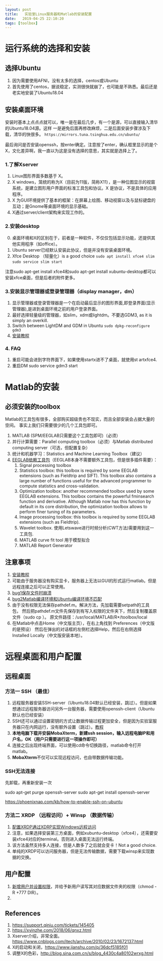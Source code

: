 ```yaml
---
layout: post
title:   实验室Linux服务器和Matlab的安装配置
date:   2019-04-25 22:10:20
tags: [toolbox]
---
```


# 运行系统的选择和安装

## 选择Ubuntu

1. 因为需要使用AFNI，没有太多的选择，centos或Ubuntu
2. 首先使用了centos，据说稳定，实测很快就崩了，也可能是不熟悉。最后还是老实地安装了Ubuntu18.04

## 安装桌面环境

安装时基本上点点点就可以，唯一是在最后几步，有一个是源，可以直接输入清华的Ubuntu18.04源。这样
一是避免后面再修改麻烦，二是后面安装步骤涉及下载，清华的快很多。
 ``https://mirrors.tuna.tsinghua.edu.cn/ubuntu/``

最后询问是否安装openssh，按enter确定。注意按了enter，确认框里显示的是个X，文化差异啊，我一直以为这是没有选择的意思，其实就是选择上了。
 
### 1.了解Xserver

1. Linux图形界面多数基于 X。
2. X windows，笼统的称为X（目前为11版，简称X11），是一种位图显示的视窗系统，是建立图形用户界面的标准工具包和协议。X 是协议，不是具体的应用程序。
3. X 为GUI环境提供了基本的框架：在屏幕上绘图、移动视窗以及与鼠标键盘的互动；是Gnome等桌面环境的显示基础。
4. X通过server/client架构来实现工作的。

### 2.安装desktop

0. 桌面环境和X的区别在于，前者是一种软件，不仅仅包括显示功能，还提供其他实用程序（如office）。
1. Ubuntu server已经默认安装此协议，但是并没有安装桌面环境。
2. Xfce Desktop （轻量化）is a good choice
``sudo apt install xfce4 slim``
``sudo service slim start``

注意sudo apt-get install xfce4和sudo apt-get install xubuntu-desktop都可以安装xfce桌面，但是后者的附件更多。


### 3.安装显示管理器或登录管理器（display manager，dm）

1. 显示管理器或登录管理器是一个在启动最后显示的图形界面,即登录界面(显示管理器),是进到桌面环境之前的用户登录界面。
2. 最好选择轻量级的管理器，如slim，xdm或lightdm。不要选GDM3, as it is simply an overkill.
3. Switch between LightDM and GDM in Ubuntu
``sudo dpkg-reconfigure gdm3``
4. [安装教程](https://www.helplib.com/ubuntu/article_156847)

### 4. FAQ

1. 重启可能会进到字符界面下，如果使用startx进不了桌面，就使用st artxfce4.
2. 重启DM  sudo service gdm3 start


# Matlab的安装

## 必须安装的toolbox

Matlab的工具包有很多，全部购买超级贵也不现实，而且全部安装会占据大量的空间。
事实上我们只需要很少的几个工具包即可。

1. MATLAB (SPM/EEGLAB只需要这个工具包即可)（必须）
2. 并行计算需要：Parallel computing toolbox（必须）与Matlab distributed computing server（可选，但配置复杂）
3. 统计和机器学习：Statistics and Machine Learning Toolbox（建议）
4. [EEGLAB依赖工具包](https://sccn.ucsd.edu/eeglab/ressources.php)（EEGLAB本身不需要额外工具包，但是很多插件需要）：
     1. Signal processing toolbox
     2. Statistics toolbox: this toolbox is required by some EEGLAB extensions (such as Fieldtrip and SIFT). This toolbox also contains a large number of functions useful for the advanced programmer to compute statistics and cross-validation.
     3. Optimization toolbox: another recommended toolbox used by some EEGLAB extensions. This toolbox contains the powerful fminsearch function and derivative. Although Matlab now has this function by default in its core distribution, the optimization toolbox allows to perform finer tuning of its parameters.
     4. Image processing toolbox: this toolbox is required by some EEGLAB extensions (such as Fieldtrip).
     5. Wavelet toolbox. 使用Letswave进行时频分析(CWT方法)需要用到这一工具包.
	 6. MATLAB curve fit tool 用于模型拟合
	 7.  MATLAB Report Generator

## 注意事项

1. [安装教程](https://blog.csdn.net/qq_32892383/article/details/79670871)
2. 可能由于服务器没有购买显卡，服务器上无法以GUI的形式运行matlab。但是远程连接之后可以正常使用。
3. [bug1保存文件时崩溃](https://askubuntu.com/questions/763202/matlab-problem-on-ubuntu-16-04)
4. [bug2Matlab编译环境和Ubuntu编译环境不匹配](https://www.cnblogs.com/yhjoker/p/9761104.html#matlab)
5. 由于没有权限无法保存pathdef.m。解决方法，先加载需要setpath的工具包，
然后把pathdef.m文件先保存到有写入权限的文件夹下，然后复制覆盖原文件（sudo cp ）。
原文件路径：/usr/local/MATLAB/R*/toolbox/local
6. 在Matlab中点击Home（中文版主页），在右上角找到 Preferences（中文版的是预设）
然后在弹出的对话框的左侧栏选择Help，然后在右侧选择 Installed Locally（中文版安装本地）。


# 远程桌面和用户配置

## 远程桌面

### 方法一 SSH （最佳）

1. 远程服务器安装SSH-server（Ubuntu18.04默认已经安装，跳过）。但是如果想通过远程服务器访问另外一台服务器，需要使用openssh-client（Ubuntu默认也已经安装）
2. SSH还可以通过设置密钥的方式让数据传输过程更加安全，但是因为实验室服务器只在内网运行，没有额外设置（跳过）。[教程](https://blog.csdn.net/netwalk/article/details/12952051)
3. **本地电脑下载并安装MobaXterm，新建ssh session，输入远程电脑IP和用户名，OK（用户只需要进行这一项操作即可）**
4. 连接之后出现终端界面，可以使用cd命令切换路径，matlab命令打开matlab。
5. **MobaXterm**不仅可以实现远程访问，也自带数据传输功能。

### SSH无法连接

先卸载，再重新安装一次

sudo apt-get purge openssh-server
sudo apt-get install openssh-server

https://phoenixnap.com/kb/how-to-enable-ssh-on-ubuntu

### 方法二 XRDP （远程访问）+ Winsp （数据传输）
1. [配置XRDP通过XDRP实现Windows远程访问](https://www.cnblogs.com/xuliangxing/p/7560723.html)
2. 注意，如果选择安装第三方桌面，例如xubuntu-desktop（xfce4），还需要安装xfce4对应的terminal。否则进入桌面无法运行终端。
3. 该方法虽然支持多人连接，但是人数多了之后就会变卡！Not a good choice.
4. 单纯的XRDP可以访问服务器，但是无法传输数据，需要下载winsp来实现数据的交换。



## 用户配置

1. [新增用户并设置权限](https://www.cnblogs.com/Malphite/p/7421791.html)，并给予新用户读写其对应数据文件夹的权限（chmod -R +777 DIR）。
2. 


## References
1. https://support.qiniu.com/tickets/145405
2. https://xyinzhe.com/2018/06/qnxz.html
3. Xserver介绍，非常全面。https://www.cnblogs.com/itech/archive/2010/02/23/1672137.html
4. X的启动和关闭，https://www.jianshu.com/p/36dcf5185f01
5. 调整X的色彩，http://blog.sina.com.cn/s/blog_4430c4a80102wrxg.html
